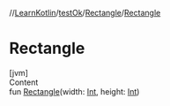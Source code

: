 //[LearnKotlin](../../index.md)/[testOk](../index.md)/[Rectangle](index.md)/[Rectangle](-rectangle.md)



# Rectangle  
[jvm]  
Content  
fun [Rectangle](-rectangle.md)(width: [Int](https://kotlinlang.org/api/latest/jvm/stdlib/kotlin/-int/index.html), height: [Int](https://kotlinlang.org/api/latest/jvm/stdlib/kotlin/-int/index.html))  



